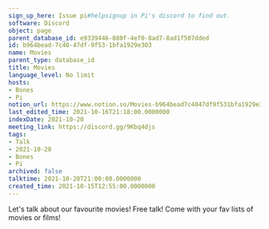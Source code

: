 ```yaml
---
sign_up_here: Issue pi#helpsignup in Pi's discord to find out.
software: Discord
object: page
parent_database_id: e9339446-880f-4ef0-8ad7-8ad1f507dded
id: b964bead-7c40-47df-9f53-1bfa1929e303
name: Movies
parent_type: database_id
title: Movies
language_level: No limit
hosts:
- Bones
- Pi
notion_url: https://www.notion.so/Movies-b964bead7c4047df9f531bfa1929e303
last_edited_time: 2021-10-16T21:18:00.0000000
indexDate: 2021-10-20
meeting_link: https://discord.gg/9Kbq4djs
tags:
- Talk
- 2021-10-20
- Bones
- Pi
archived: false
talktime: 2021-10-20T21:00:00.0000000
created_time: 2021-10-15T12:55:00.0000000
---
```


Let's talk about our favourite movies!
Free talk! Come with your fav lists of movies or films!


